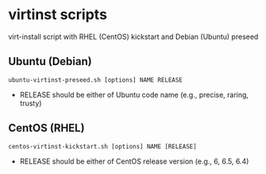 virtinst scripts
================

virt-install script with RHEL (CentOS) kickstart and Debian (Ubuntu) preseed

Ubuntu (Debian)
---------------

```
ubuntu-virtinst-preseed.sh [options] NAME RELEASE
```

* RELEASE should be either of Ubuntu code name (e.g., precise, raring, trusty)

CentOS (RHEL)
-------------

```
centos-virtinst-kickstart.sh [options] NAME [RELEASE]
```

* RELEASE should be either of CentOS release version (e.g., 6, 6.5, 6.4)
